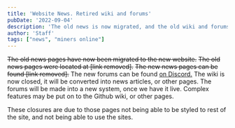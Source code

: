 ```yaml
---
title: 'Website News. Retired wiki and forums'
pubDate: '2022-09-04'
description: 'The old news is now migrated, and the old wiki and forums are now closed.'
author: 'Staff'
tags: ["news", "miners online"]
---
```


~~The old news pages have now been migrated to the new website.~~
~~The old news pages were located at [link removed].~~
~~The new news pages can be found [link removed].~~
The new forums can be found <a href="https://discord.gg/ybWqDAkDES" target="_blank">on Discord.</a>
The wiki is now closed, it will be converted into news articles, or other pages. The forums will be made into a new system, once we have it live. Complex features may be put on to the Github wiki, or other pages.

These closures are due to those pages not being able to be styled to rest of the site, and not being able to use the sites.
